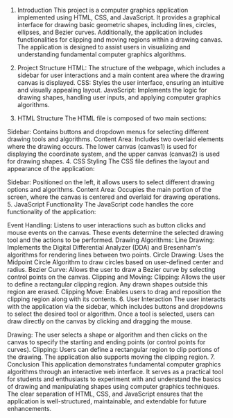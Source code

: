 1. Introduction
This project is a computer graphics application implemented using HTML, CSS, and JavaScript. It provides a graphical interface for drawing basic geometric shapes, including lines, circles, ellipses, and Bezier curves. Additionally, the application includes functionalities for clipping and moving regions within a drawing canvas. The application is designed to assist users in visualizing and understanding fundamental computer graphics algorithms.

2. Project Structure
HTML: The structure of the webpage, which includes a sidebar for user interactions and a main content area where the drawing canvas is displayed.
CSS: Styles the user interface, ensuring an intuitive and visually appealing layout.
JavaScript: Implements the logic for drawing shapes, handling user inputs, and applying computer graphics algorithms.
3. HTML Structure
The HTML file is composed of two main sections:

Sidebar: Contains buttons and dropdown menus for selecting different drawing tools and algorithms.
Content Area: Includes two overlaid <canvas> elements where the drawing occurs. The lower canvas (canvas1) is used for displaying the coordinate system, and the upper canvas (canvas2) is used for drawing shapes.
4. CSS Styling
The CSS file defines the layout and appearance of the application:

Sidebar: Positioned on the left, it allows users to select different drawing options and algorithms.
Content Area: Occupies the main portion of the screen, where the canvas is centered and overlaid for drawing operations.
5. JavaScript Functionality
The JavaScript code handles the core functionality of the application:

Event Handling: Listens to user interactions such as button clicks and mouse events on the canvas. These events determine the selected drawing tool and the actions to be performed.
Drawing Algorithms:
Line Drawing: Implements the Digital Differential Analyzer (DDA) and Bresenham's algorithms for rendering lines between two points.
Circle Drawing: Uses the Midpoint Circle Algorithm to draw circles based on user-defined center and radius.
Bezier Curve: Allows the user to draw a Bezier curve by selecting control points on the canvas.
Clipping and Moving:
Clipping: Allows the user to define a rectangular clipping region. Any drawn shapes outside this region are erased.
Clipping Move: Enables users to drag and reposition the clipping region along with its contents.
6. User Interaction
The user interacts with the application via the sidebar, which includes buttons and dropdowns to select the desired tool or algorithm. Once a tool is selected, users can draw directly on the canvas by clicking and dragging the mouse.

Drawing: The user selects a shape or algorithm and then clicks on the canvas to specify the starting and ending points (or control points for curves).
Clipping: Users can define a rectangular region to clip portions of the drawing. The application also supports moving the clipping region.
7. Conclusion
This application demonstrates fundamental computer graphics algorithms through an interactive web interface. It serves as a practical tool for students and enthusiasts to experiment with and understand the basics of drawing and manipulating shapes using computer graphics techniques. The clear separation of HTML, CSS, and JavaScript ensures that the application is well-structured, maintainable, and extendable for future enhancements.
